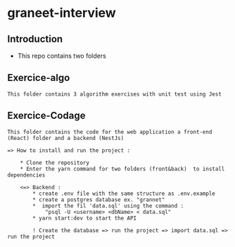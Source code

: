 # graneet-interview

## Introduction

- This repo contains two folders

## Exercice-algo

    This folder contains 3 algorithm exercises with unit test using Jest

## Exercice-Codage

    This folder contains the code for the web application a front-end (React) folder and a backend (NestJs)

    => How to install and run the project :

        * Clone the repository
        * Enter the yarn command for two folders (front&back)  to install dependencies

        <=> Backend :
            * create .env file with the same structure as .env.example
            * create a postgres database ex. "grannet"
            *  import the fil 'data.sql' using the command :
                "psql -U <username> <dbName> < data.sql"
            * yarn start:dev to start the API

            ! Create the database => run the project => import data.sql => run the project

